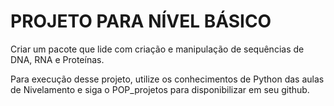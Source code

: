 # PROJETO PARA NÍVEL BÁSICO

Criar um pacote que lide com criação e manipulação de sequências de DNA, RNA e Proteínas.

Para execução desse projeto, utilize os conhecimentos de Python das aulas de Nivelamento e siga o POP_projetos para disponibilizar em seu github.

